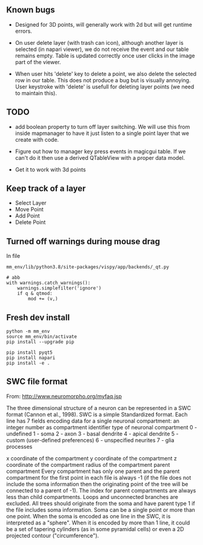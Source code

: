 ## Known bugs

 - Designed for 3D points, will generally work with 2d but will get runtime errors.
 
 - On user delete layer (with trash can icon), although another layer is selected (in napari viewer), we do not receive the event and our table remains empty. Table is updated correctly once user clicks in the image part of the viewer.

 - When user hits 'delete' key to delete a point, we also delete the selected row in our table. This does not produce a bug but is visually annoying. User keystroke with 'delete' is usefull for deleting layer points (we need to maintain this).

## TODO

 - add boolean property to turn off layer switching. We will use this from inside mapmanager to have it just listen to a single point layer that we create with code.
 
 - Figure out how to manager key press events in magicgui table. If we can't do it then use a derived QTableView with a proper data model.

 - Get it to work with 3d points


## Keep track of a layer

- Select Layer
- Move Point
- Add Point
- Delete Point

## Turned off warnings during mouse drag

In file

```
mm_env/lib/python3.8/site-packages/vispy/app/backends/_qt.py
```

```
# abb
with warnings.catch_warnings():
	warnings.simplefilter('ignore')
	if q & qtmod:
		mod += (v,)
```

## Fresh dev install

```
python -m mm_env
source mm_env/bin/activate
pip install --upgrade pip

pip install pyqt5
pip install napari
pip install -e .
```

## SWC file format

From: http://www.neuromorpho.org/myfaq.jsp

The three dimensional structure of a neuron can be represented in a SWC format (Cannon et al., 1998). SWC is a simple Standardized format. Each line has 7 fields encoding data for a single neuronal compartment:
an integer number as compartment identifier
type of neuronal compartment
   0 - undefined
   1 - soma
   2 - axon
   3 - basal dendrite
   4 - apical dendrite
   5 - custom (user-defined preferences)
   6 - unspecified neurites
   7 - glia processes

x coordinate of the compartment
y coordinate of the compartment
z coordinate of the compartment
radius of the compartment
parent compartment
Every compartment has only one parent and the parent compartment for the first point in each file is always -1 (if the file does not include the soma information then the originating point of the tree will be connected to a parent of -1). The index for parent compartments are always less than child compartments. Loops and unconnected branches are excluded. All trees should originate from the soma and have parent type 1 if the file includes soma information. Soma can be a single point or more than one point. When the soma is encoded as one line in the SWC, it is interpreted as a "sphere". When it is encoded by more than 1 line, it could be a set of tapering cylinders (as in some pyramidal cells) or even a 2D projected contour ("circumference").

